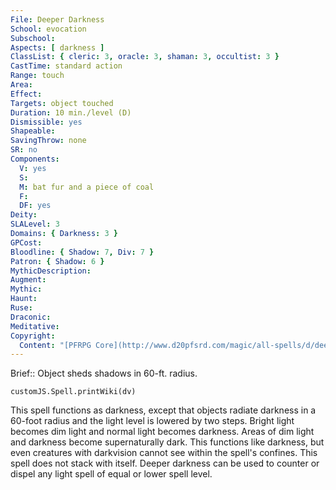 ```yaml
---
File: Deeper Darkness
School: evocation
Subschool: 
Aspects: [ darkness ]
ClassList: { cleric: 3, oracle: 3, shaman: 3, occultist: 3 }
CastTime: standard action
Range: touch
Area: 
Effect: 
Targets: object touched
Duration: 10 min./level (D)
Dismissible: yes
Shapeable: 
SavingThrow: none
SR: no
Components:
  V: yes
  S: 
  M: bat fur and a piece of coal
  F: 
  DF: yes
Deity: 
SLALevel: 3
Domains: { Darkness: 3 }
GPCost: 
Bloodline: { Shadow: 7, Div: 7 }
Patron: { Shadow: 6 }
MythicDescription: 
Augment: 
Mythic: 
Haunt: 
Ruse: 
Draconic: 
Meditative: 
Copyright:
  Content: "[PFRPG Core](http://www.d20pfsrd.com/magic/all-spells/d/deeper-darkness)"
---
```

Brief:: Object sheds shadows in 60-ft. radius.

```dataviewjs
customJS.Spell.printWiki(dv)
```

This spell functions as darkness, except that objects radiate darkness in a 60-foot radius and the light level is lowered by two steps. Bright light becomes dim light and normal light becomes darkness. Areas of dim light and darkness become supernaturally dark. This functions like darkness, but even creatures with darkvision cannot see within the spell's confines. This spell does not stack with itself. Deeper darkness can be used to counter or dispel any light spell of equal or lower spell level.
